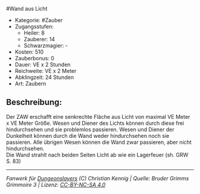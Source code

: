 #Wand aus Licht  
- Kategorie: #Zauber  
- Zugangsstufen:  
  - Heiler: 8  
  - Zauberer: 14  
  - Schwarzmagier: -  
- Kosten: 510  
- Zauberbonus: 0  
- Dauer: VE x 2 Stunden  
- Reichweite: VE x 2 Meter  
- Abklingzeit: 24 Stunden  
- Art: Zaubern     

## Beschreibung:
Der ZAW erschafft eine senkrechte Fläche aus Licht von maximal VE Meter x VE Meter Größe. Wesen und Diener des Lichts können durch diese frei hindurchsehen und sie problemlos passieren. Wesen und Diener der Dunkelheit können durch die Wand weder hindurchsehen noch sie passieren. Alle übrigen Wesen können die Wand zwar passieren, aber nicht hindurchsehen.<br>Die Wand strahlt nach beiden Seiten Licht ab wie ein Lagerfeuer (sh. GRW S. 83)


___
*Fanwerk für [Dungeonslayers](https://www.dungeonslayers.net/) (C) Christian Kennig | Quelle: Bruder Grimms Grimmoire 3 | Lizenz: [CC-BY-NC-SA 4.0](https://creativecommons.org/licenses/by-nc-sa/4.0/deed.de)*